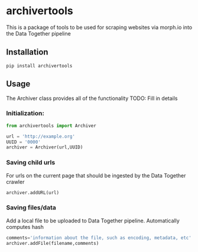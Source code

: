 # archivertools
This is a package of tools to be used for scraping websites via morph.io into the Data Together pipeline

## Installation
```
pip install archivertools
```

## Usage
The Archiver class provides all of the functionality
TODO: Fill in details

### Initialization:
```python
from archivertools import Archiver

url = 'http://example.org'
UUID = '0000'
archiver = Archiver(url,UUID)
```

### Saving child urls
For urls on the current page that should be ingested by the Data Together crawler
```python
archiver.addURL(url)
```

### Saving files/data
Add a local file to be uploaded to Data Together pipeline. Automatically computes hash

```python
comments='information about the file, such as encoding, metadata, etc' #optional
archiver.addFile(filename,comments)
```
